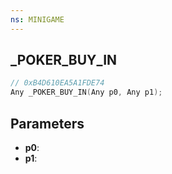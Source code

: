 ```yaml
---
ns: MINIGAME
---
```

## _POKER_BUY_IN

```c
// 0xB4D610EA5A1FDE74
Any _POKER_BUY_IN(Any p0, Any p1);
```

## Parameters
* **p0**:
* **p1**:
